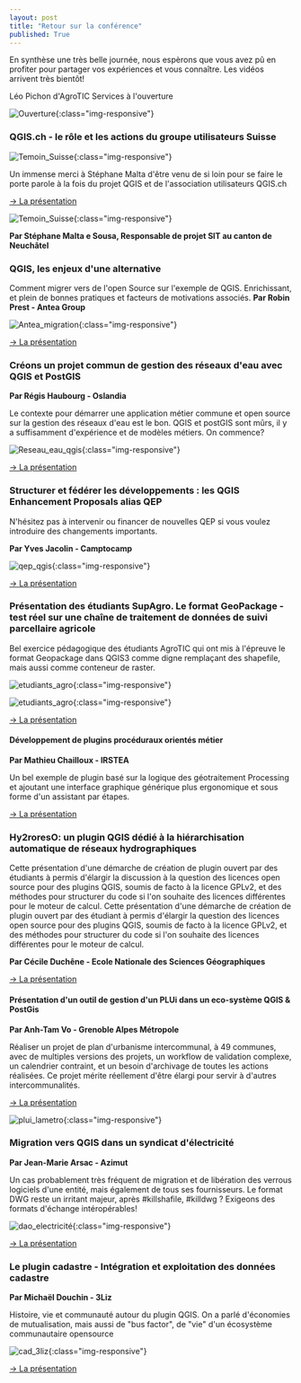 ```yaml
---
layout: post
title: "Retour sur la conférence"
published: True
---
```



En synthèse une très belle journée, nous espèrons que vous avez pû en profiter pour partager vos expériences et vous connaître.
Les vidéos arrivent très bientôt!


Léo Pichon d'AgroTIC Services à l'ouverture

![Ouverture](/images/conf/leo_ouverture.jpg){:class="img-responsive"}



### QGIS.ch - le rôle et les actions du groupe utilisateurs Suisse

![Temoin_Suisse](/images/conf/qgis_ch.jpg){:class="img-responsive"}

Un immense merci à Stéphane Malta d'être venu de si loin pour se faire le porte parole à la fois du projet QGIS et de l'association utilisateurs QGIS.ch

[-> La présentation](https://github.com/OSGeo-fr/QGIS-user-fr/blob/master/2018/presentations/01_QGIS_QGIS-CH_and_QGIS-ORG_French_version.pdf)


 
![Temoin_Suisse](/images/conf/qgis_ch2.jpg){:class="img-responsive"}

**Par Stéphane Malta e Sousa, Responsable de projet SIT au canton de Neuchâtel**


### QGIS, les enjeux d'une alternative

Comment migrer vers de l'open Source sur l'exemple de QGIS. Enrichissant, et plein de bonnes pratiques et facteurs de motivations associés.
**Par Robin Prest - Antea Group**

![Antea_migration](/images/conf/antea.jpg){:class="img-responsive"}

[-> La présentation](https://github.com/OSGeo-fr/QGIS-user-fr/blob/master/2018/presentations/02_Antea_Group_migration_QGIS.pdf)


### Créons un projet commun de gestion des réseaux d'eau avec QGIS et PostGIS

**Par Régis Haubourg - Oslandia**

Le contexte pour démarrer une application métier commune et open source sur la gestion des réseaux d'eau est le bon. QGIS et postGIS sont mûrs, il y a suffisamment d'expérience et de modèles métiers. On commence?

![Reseau_eau_qgis](/images/conf/application_reseaux_oslandia.jpg){:class="img-responsive"}

[-> La présentation](https://github.com/OSGeo-fr/QGIS-user-fr/blob/master/2018/presentations/03_presentation_qgis_user_2018_appli_reseaux_eau.pdf)


### Structurer et fédérer les développements : les QGIS Enhancement Proposals alias QEP

N'hésitez pas à intervenir ou financer de nouvelles QEP si vous voulez introduire des changements importants.

**Par Yves Jacolin - Camptocamp**


![qep_qgis](/images/conf/qep_camp.jpg){:class="img-responsive"}

[-> La présentation](https://github.com/OSGeo-fr/QGIS-user-fr/blob/master/2018/presentations/04_Camptocamp_QEP_process.pdf)


### Présentation des étudiants SupAgro. Le format GeoPackage - test réel sur une chaîne de traitement de données de suivi parcellaire agricole 

Bel exercice pédagogique des étudiants AgroTIC qui ont mis à l'épreuve le format Geopackage dans QGIS3 comme digne remplaçant des shapefile, mais aussi comme conteneur de raster.

![etudiants_agro](/images/conf/etudiants_agro.jpg){:class="img-responsive"}


![etudiants_agro](/images/conf/etudiants_agro1.jpg){:class="img-responsive"}


[-> La présentation](https://github.com/OSGeo-fr/QGIS-user-fr/blob/master/2018/presentations/05_Montpellier_SupAgro_GPKG_agriculture.pdf)


#### Développement de plugins procéduraux orientés métier


**Par Mathieu Chailloux - IRSTEA**

Un bel exemple de plugin basé sur la logique des géotraitement Processing et ajoutant une interface graphique générique plus ergonomique et sous forme d'un assistant par étapes.

[-> La présentation](https://github.com/OSGeo-fr/QGIS-user-fr/blob/master/2018/presentations/06_MChailloux_plugin_biodispersal_INRA.pdf)


### Hy2roresO: un plugin QGIS dédié à la hiérarchisation automatique de réseaux hydrographiques

Cette présentation d'une démarche de création de plugin ouvert par des étudiants à permis d'élargir la discussion à la question des licences open source pour des plugins QGIS, soumis de facto à la licence GPLv2, et des méthodes pour structurer du code si l'on souhaite des licences différentes pour le moteur de calcul. 
Cette présentation d'une démarche de création de plugin ouvert par des étudiant à permis d'élargir la question des licences open source pour des plugins QGIS, soumis de facto à la licence GPLv2, et des méthodes pour structurer du code si l'on souhaite des licences différentes pour le moteur de calcul.

**Par Cécile Duchêne - Ecole Nationale des Sciences Géographiques**

[-> La présentation](https://github.com/OSGeo-fr/QGIS-user-fr/blob/master/2018/presentations/07_ENSG_plugin_ordonnancement_reseau.pdf)


#### Présentation d'un outil de gestion d'un PLUi dans un eco-système QGIS & PostGis

**Par Anh-Tam Vo - Grenoble Alpes Métropole**

Réaliser un projet de plan d'urbanisme intercommunal, à 49 communes, avec de multiples versions des projets, un workflow de validation complexe, un calendrier contraint, et un besoin d'archivage de toutes les actions réalisées. Ce projet mérite réellement d'être élargi pour servir à d'autres intercommunalités. 

[-> La présentation](https://github.com/OSGeo-fr/QGIS-user-fr/blob/master/2018/presentations/08_journee_qgis_2018_plui_versionning.pdf)

![plui_lametro](/images/conf/plui_lametro.jpg){:class="img-responsive"}


### Migration vers QGIS dans un syndicat d'électricité

**Par Jean-Marie Arsac - Azimut**

Un cas probablement très fréquent de migration et de libération des verrous logiciels d'une entité, mais également de tous ses fournisseurs. Le format DWG reste un irritant majeur, après #killshafile, #killdwg ? Exigeons des formats d'échange intéropérables!

![dao_electricité](/images/conf/dao_azimut.jpg){:class="img-responsive"}


[-> La présentation](https://github.com/OSGeo-fr/QGIS-user-fr/blob/master/2018/presentations/09_Migration_QGIS_au_SDEV_Electricite_DAO.pdf)


### Le plugin cadastre - Intégration et exploitation des données cadastre


**Par Michaël Douchin - 3Liz**

Histoire, vie et communauté autour du plugin QGIS. On a parlé d'économies de mutualisation, mais aussi de "bus factor", de "vie" d'un écosystème communautaire opensource

![cad_3liz](/images/conf/cadastre_3liz.jpg){:class="img-responsive"}

[-> La présentation](https://github.com/OSGeo-fr/QGIS-user-fr/blob/master/2018/presentations/10_Le_plugin_Cadastre_QGIS_Integration_exploitation_cadastre.pdf)

